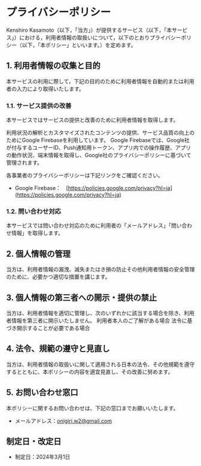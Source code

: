 # プライバシーポリシー

Kenshiro Kasamoto（以下，「当方」）が提供するサービス（以下，「本サービス」）における，利用者情報の取扱いについて，以下のとおりプライバシーポリシー（以下，「本ポリシー」といいます。）を定めます。

## 1. 利用者情報の収集と目的

本サービスの利用に際して，下記の目的のために利用者情報を自動的または利用者の入力により取得いたします。

### 1.1. サービス提供の改善

本サービスではサービスの提供と改善のために利用者情報を取得します。

利用状況の解析とカスタマイズされたコンテンツの提供、サービス品質の向上のためにGoogle Firebaseを利用しています。
Google Firebaseでは、Google社が付与するユーザーID、Push通知用トークン、アプリ内での操作履歴、アプリの動作状況、端末情報を取得し、Google社のプライバシーポリシーに基づいて管理されます。

各事業者のプライバシーポリシーは下記リンクをご確認ください。

- Google Firebase：　[https://policies.google.com/privacy?hl=ja](https://policies.google.com/privacy?hl=ja)

### 1.2. 問い合わせ対応

本サービスでは問い合わせ対応のために利用者の「メールアドレス」「問い合わせ情報」を取得します。

## 2. 個人情報の管理

当方は、利用者情報の漏洩、滅失またはき損の防止その他利用者情報の安全管理のために、必要かつ適切な措置を講じます。

## 3. 個人情報の第三者への開示・提供の禁止

当方は、利用者情報を適切に管理し、次のいずれかに該当する場合を除き、利用者情報を第三者に開示いたしません。
利用者本人のご了解がある場合
法令に基づき開示することが必要である場合

## 4. 法令、規範の遵守と見直し

当方は、利用者情報の取扱いに関して適用される日本の法令、その他規範を遵守するとともに、本ポリシーの内容を適宜見直し、その改善に努めます。

## 5. お問い合わせ窓口

本ポリシーに関するお問い合わせは、下記の窓口までお願いいたします。

- メールアドレス：onigiri.w2@gmail.com

## 制定日・改定日

- 制定日：2024年3月1日
